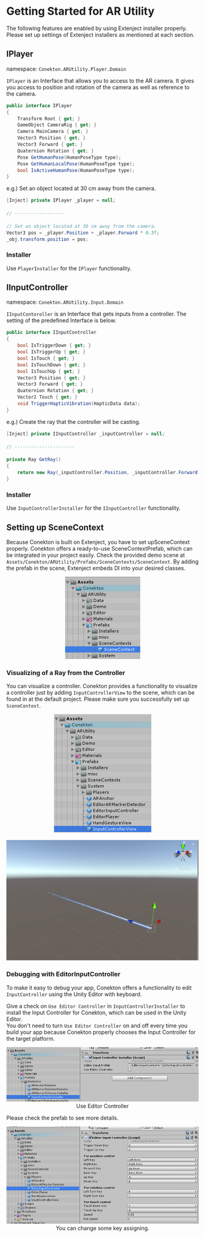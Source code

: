 # Getting Started for AR Utility

The following features are enabled by using Extenject installer properly. Please set up settings of Extenject installers as mentioned at each section.



## IPlayer

namespace: `Conekton.ARUtility.Player.Domain`

`IPlayer` is an Interface that allows you to access to the AR camera. 
It gives you access to position and rotation of the camera as well as reference to the camera.

```c#
public interface IPlayer
{
    Transform Root { get; }
    GameObject CameraRig { get; }
    Camera MainCamera { get; }
    Vector3 Position { get; }
    Vector3 Forward { get; }
    Quaternion Rotation { get; }
    Pose GetHumanPose(HumanPoseType type);
    Pose GetHumanLocalPose(HumanPoseType type);
    bool IsActiveHumanPose(HumanPoseType type);
}
```

e.g.) Set an object located at 30 cm away from the camera.

```c#
[Inject] private IPlayer _player = null;

// ------------------

// Set an object located at 30 cm away from the camera.
Vector3 pos = _player.Position + _player.Forward * 0.3f;
_obj.transform.position = pos;
```



### Installer

Use `PlayerInstaller` for the `IPlayer` functionality.




## IInputController

namespace: `Conekton.ARUtility.Input.Domain`

`IInputContoroller` is an Interface that gets inputs from a controller. 
The setting of the predefined Interface is below.

```c#
public interface IInputController
{
    bool IsTriggerDown { get; }
    bool IsTriggerUp { get; }
    bool IsTouch { get; }
    bool IsTouchDown { get; }
    bool IsTouchUp { get; }
    Vector3 Position { get; }
    Vector3 Forward { get; }
    Quaternion Rotation { get; }
    Vector2 Touch { get; }
    void TriggerHapticVibration(HapticData data);
}
```

e.g.) Create the ray that the controller will be casting.

```c#
[Inject] private IInputController _inputController = null;

// ----------------------

private Ray GetRay()
{
    return new Ray(_inputController.Position, _inputController.Forward);
}
```



### Installer

Use `InputControllerInstaller` for the `IInputController` functionality. 



## Setting up SceneContext

Because Conekton is built on Extenject, you have to set upSceneContext properly. Conekton offers a ready-to-use SceneContextPrefab, which can be integrated in your project easily. Check the provided demo scene at `Assets/Conekton/ARUtility/Prefabs/SceneContexts/SceneContext`.
By adding the prefab in the scene, Extenject embeds DI into your desired classes. 

<div align="center">
<img src="../jp/images/ARUtility-SceneContext.png" title="ARUtility-SceneContext" /><br />
</div>




### Visualizing of a Ray from the Controller

You can visualize a controller. Conekton provides a functionality to visualize a controller just by adding `InputControllerView` to the scene, which can be found in at the default project. 
Please make sure you successfully set up `SceneContext`.

<div align="center">
<img src="../jp/images/InputControllerView-Prefab.png" title="InputControllerView" /><br /><br />
<img src="../jp/images/InputControllerView.png" title="InputControllerView demo" />
</div>



### Debugging with EditorInputController

To make it easy to debug your app, Conekton offers a functionality to edit `InputController` using the Unity Editor with keyboard.

Give a check on `Use Editor Controller` in `InputControllerInstaller` to install the Input Controller for Conekton, which can be used in the Unity Editor.  
You don't need to turn `Use Editor Controller` on and off every time you build your app because Conekton properly chooses the Input Controller for the target platform.

<div align="center">
<img src="../jp/images/InputControllerInstaller.png" title="InputControllerInstaller" /><br />
Use Editor Controller
</div>


Please check the prefab to see more details.

<div align="center">
<img src="../jp/images/EditorInputController.png" title="EditorInputController" /><br />
You can change some key assigning.
</div>


